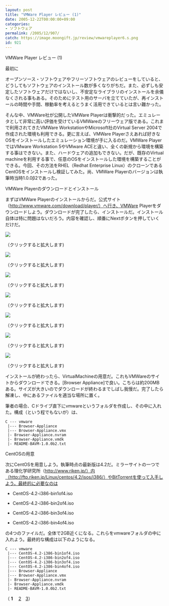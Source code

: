 ```yaml
---
layout: post
title: "VMWare Player レビュー (1)"
date: 2005-12-22T00:00:00+09:00
categories:
- ソフトウェア
permalink: /2005/12/907/
catch: https://image.moongift.jp/review/vmwareplayer6.s.png
id: 921
---
```

VMWare Player レビュー (1)  
<!--more-->

最初に

  

オープンソース・ソフトウェアやフリーソフトウェアのレビューをしていると、どうしてもソフトウェアのインストール数が多くなりがちだ。また、必ずしも安定したソフトウェアだけではないし、不安定なライブラリのインストールを余儀なくされる事もある。そのためにテスト用のサーバを立てていたが、再インストールの時間や手間、稼動率を考えるとうまく活用できているとは言い難かった。

  

そんな中、VMWare社が公開したVMWare Playerは衝撃的だった。エミュレータとして非常に高い評価を受けているVMWareのフリーウェア版である。これまで利用されてきたVMWare WorkstationやMicrosoft社のVirtual Server 2004で作成された環境も利用できる。更に言えば、VMWare Playerさえあれば好きなOSをインストールしたエミュレーション環境が手に入るのだ。VMWare PlayerではVMware Workstation 5やVMware ACEと違い、全くの新規から環境を構築する事はできない。また、ハードウェアの追加もできない。だが、既存のVirtual machineを利用する事で、任意のOSをインストールした環境を構築することができる。今回、その方法をRHEL（Redhat Enterprise Linux）のクローンであるCentOSをインストールし検証してみた。尚、VMWare Playerのバージョンは執筆時当時1.0.0β2であった。

  
  

VMWare Playerのダウンロードとインストール

  

まずはVMWare Playerのインストールからだ。公式サイト（http://www.vmware.com/download/player/）へ行き、VMWare Playerをダウンロードしよう。ダウンロードが完了したら、インストールだ。インストール自体は特に問題はないだろう。内容を確認し、順番にNextボタンを押していくだけだ。

  

[![](https://image.moongift.jp/review/vmwareplayer3.s.png)](https://image.moongift.jp/review/vmwareplayer3.png)  
  
（クリックすると拡大します)

  

[![](https://image.moongift.jp/review/vmwareplayer4.s.png)](https://image.moongift.jp/review/vmwareplayer4.png)  
  
（クリックすると拡大します)

  

[![](https://image.moongift.jp/review/vmwareplayer5.s.png)](https://image.moongift.jp/review/vmwareplayer5.png)  
  
（クリックすると拡大します)

  

[![](https://image.moongift.jp/review/vmwareplayer6.s.png)](https://image.moongift.jp/review/vmwareplayer6.png)  
  
（クリックすると拡大します)

  

[![](https://image.moongift.jp/review/vmwareplayer7.s.png)](https://image.moongift.jp/review/vmwareplayer7.png)  
  
（クリックすると拡大します)

  

[![](https://image.moongift.jp/review/vmwareplayer8.s.png)](https://image.moongift.jp/review/vmwareplayer8.png)  
  
（クリックすると拡大します)

  

[![](https://image.moongift.jp/review/vmwareplayer9.s.png)](https://image.moongift.jp/review/vmwareplayer9.png)  
  
（クリックすると拡大します)

  

インストールが終わったら、VirtualMachineの用意だ。これもVMWareのサイトからダウンロードできる。[Browser Appliance]で良い。こちらは約200MBある。サイズが大きいのでダウンロードが終わるまでしばし我慢だ。完了したら解凍し、中にあるファイルを適当な場所に置く。

  

筆者の場合、Cドライブ直下にvmwareというフォルダを作成し、その中に入れた。構成（という程でもないが）は、

  

    
    C --- vmware
     |--- Browser-Appliance
     |--- Browser-Appliance.vmx
     |- Browser-Appliance.nvram
     |- Browser-Appliance.vmdk
     |- README-BAVM-1.0.0b2.txt

  

CentOSの用意

  

次にCentOSを用意しよう。執筆時点の最新版は4.2だ。ミラーサイトの一つである理化学研究所（http://www.riken.jp/）内（http://ftp.riken.jp/Linux/centos/4.2/isos/i386/）やBitTorrentを使って入手しよう。最終的に必要なのは

  
- CentOS-4.2-i386-bin1of4.iso
  
- CentOS-4.2-i386-bin2of4.iso
  
- CentOS-4.2-i386-bin3of4.iso
  
- CentOS-4.2-i386-bin4of4.iso
  
  
の4つのファイルだ。全体で2GB近くになる。これらをvmwareフォルダの中に入れよう。最終的な構成は以下のようになる。  
  

    
    C --- vmware
     |--- CentOS-4.2-i386-bin1of4.iso
     |--- CentOS-4.2-i386-bin2of4.iso
     |--- CentOS-4.2-i386-bin3of4.iso
     |--- CentOS-4.2-i386-bin4of4.iso
     |--- Browser-Appliance
     |--- Browser-Appliance.vmx
     |- Browser-Appliance.nvram
     |- Browser-Appliance.vmdk
     |- README-BAVM-1.0.0b2.txt

  

（ **1** 　[2](http://fw.moongift.jp/review/i-930.html)　[3](http://fw.moongift.jp/review/i-931.html)）
